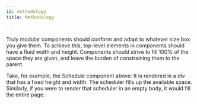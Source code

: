 ```yaml
---
id: methodology
title: Methodology

---
```

Truly modular components should conform and adapt to whatever size box you give them. To achieve this, top-level elements in components should have a fluid width and height. Components should strive to fill 100% of the space they are given, and leave the burden of constraining them to the parent.

Take, for example, the Schedule component above: It is rendered in a div that has a fixed height and width. The scheduler fills up the available space. Similarly, if you were to render that scheduler in an empty body, it would fill the entire page.
